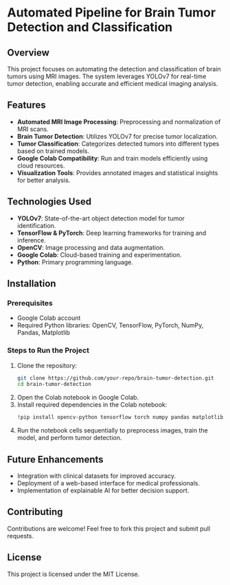 # Automated Pipeline for Brain Tumor Detection and Classification

## Overview
This project focuses on automating the detection and classification of brain tumors using MRI images. The system leverages YOLOv7 for real-time tumor detection, enabling accurate and efficient medical imaging analysis.

## Features
- **Automated MRI Image Processing**: Preprocessing and normalization of MRI scans.
- **Brain Tumor Detection**: Utilizes YOLOv7 for precise tumor localization.
- **Tumor Classification**: Categorizes detected tumors into different types based on trained models.
- **Google Colab Compatibility**: Run and train models efficiently using cloud resources.
- **Visualization Tools**: Provides annotated images and statistical insights for better analysis.

## Technologies Used
- **YOLOv7**: State-of-the-art object detection model for tumor identification.
- **TensorFlow & PyTorch**: Deep learning frameworks for training and inference.
- **OpenCV**: Image processing and data augmentation.
- **Google Colab**: Cloud-based training and experimentation.
- **Python**: Primary programming language.

## Installation
### Prerequisites
- Google Colab account
- Required Python libraries: OpenCV, TensorFlow, PyTorch, NumPy, Pandas, Matplotlib

### Steps to Run the Project
1. Clone the repository:
   ```sh
   git clone https://github.com/your-repo/brain-tumor-detection.git
   cd brain-tumor-detection
   ```
2. Open the Colab notebook in Google Colab.
3. Install required dependencies in the Colab notebook:
   ```sh
   !pip install opencv-python tensorflow torch numpy pandas matplotlib
   ```
4. Run the notebook cells sequentially to preprocess images, train the model, and perform tumor detection.

## Future Enhancements
- Integration with clinical datasets for improved accuracy.
- Deployment of a web-based interface for medical professionals.
- Implementation of explainable AI for better decision support.

## Contributing
Contributions are welcome! Feel free to fork this project and submit pull requests.

## License
This project is licensed under the MIT License.

